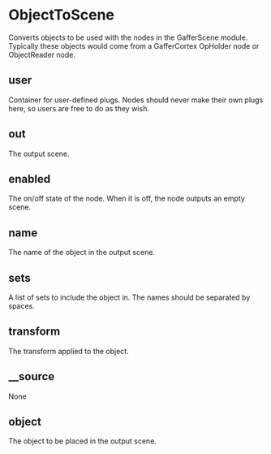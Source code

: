 # ObjectToScene

Converts objects to be used with the nodes in the
GafferScene module. Typically these objects would
come from a GafferCortex OpHolder node or ObjectReader
node.

## user 

 Container for user-defined plugs. Nodes
should never make their own plugs here,
so users are free to do as they wish. 

## out 

 The output scene. 

## enabled 

 The on/off state of the node. When it is off, the node outputs
an empty scene. 

## name 

 The name of the object in the output scene. 

## sets 

 A list of sets to include the object in. The
names should be separated by spaces. 

## transform 

 The transform applied to the object. 

## __source 

 None 

## object 

 The object to be placed in the output scene. 

